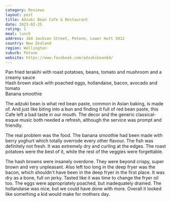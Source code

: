 ```yaml
---
category: Reviews
layout: post
title: Adzuki Bean Cafe & Restaurant
date: 2023-02-25
rating: 1
meal: lunch
address: 164 Jackson Street, Petone, Lower Hutt 5012
country: New Zealand
region: Wellington
suburb: Petone
website: https://www.facebook.com/adzukibean64/
---
```

Pan fried terakihi with roast potatoes, beans, tomato and mushroom and a creamy sauce  
Hash brown stack with poached eggs, hollandaise, bacon, avocado and tomato  
Banana smoothie  

The adzuki bean is what red bean paste, common in Asian baking, is made of. And just like biting into a bun and finding it full of red bean paste, this Cafe left a bad taste in our mouth. The decor and the generic classical-esque music both needed a refresh, although the service was prompt and friendly. 

The real problem was the food. The banana smoothie had been made with berry yoghurt which totally overrode every other flavour. The fish was definitely not fresh. It was extremely dry and curling at the edges. The roast potatoes were the best of it, while the rest of the veggies were forgettable. 

The hash browns were insanely overdone. They were beyond crispy, super brown and very unpleasant. Also left too long in the deep fryer was the bacon, which shouldn't have been in the deep fryer in the first place. It was dry as a bone, full on jerky. Tasted like it was time to change the fryer oil too. The eggs were appropriately poached, but inadequately drained. The hollandaise was nice, but we could have done with more. Overall it looked like something a kid would make for mothers day. 
